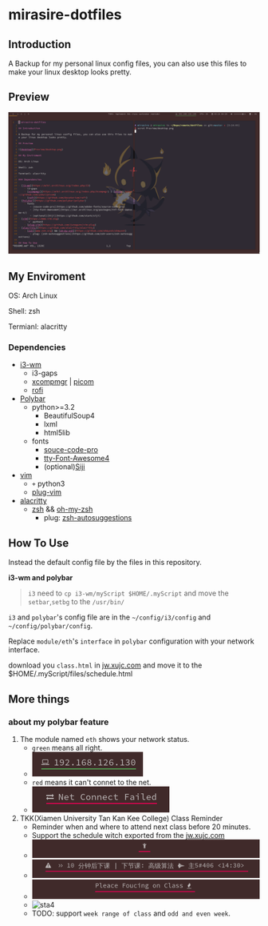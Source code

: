# mirasire-dotfiles

## Introduction

A Backup for my personal linux config files, you can also use this files to make your linux desktop looks pretty.

## Preview

![desktop](Preview/desktop.png)

## My Enviroment

OS: Arch Linux

Shell: zsh

Termianl: alacritty

### Dependencies

- [i3-wm](https://wiki.archlinux.org/index.php/I3)
    - i3-gaps
    - [xcompmgr](https://wiki.archlinux.org/index.php/Xcompmgr) | [picom](https://github.com/yshui/picom)
    - [rofi](https://github.com/davatorium/rofi)
- [Polybar](https://github.com/polybar/polybar)
    - python>=3.2
        - BeautifulSoup4
        - lxml
        - html5lib
    - fonts
        - [souce-code-pro](https://github.com/adobe-fonts/source-code-pro)
        - [tty-Font-Awesome4](https://aur.archlinux.org/packages/ttf-font-awesome-4/)
        - (optional)[Siji](https://github.com/stark/siji)
- [vim](https://www.vim.otg)
    - `+` python3 
    - [plug-vim](https://github.com/junegunn/vim-plug)
- [alacritty](https://github.com/alacritty/alacritty)
    - [zsh](www.zsh.org) && [oh-my-zsh](https://github.com/ohmyzsh/ohmyzsh)
        - plug: [zsh-autosuggestions](https://github.com/zsh-users/zsh-autosuggestions)


## How To Use

Instead the default config file by the files in this repository.

**i3-wm and polybar**

> `i3` need to `cp i3-wm/myScript $HOME/.myScript`
>  and move the `setbar`,`setbg` to the `/usr/bin/`

`i3` and `polybar`'s config file are in the `~/config/i3/config` and `~/config/polybar/config`.

Replace `module/eth`'s `interface` in `polybar` configuration with your network interface.

download you `class.html` in [jw.xujc.com](http://jw.xujc.com) and move it to the $HOME/.myScript/files/schedule.html

## More things

### about my polybar feature

1. The module named `eth` shows your network status.
    - `green` means all right.
    - ![netok](Preview/netok.png)
    - `red` means it can't connet to the net.
    - ![netbad](Preview/netbad.png)
2. TKK(Xiamen University Tan Kan Kee College) Class Reminder
    - Reminder when and where to attend next class before 20 minutes.
    - Support the schedule witch exported from the [jw.xujc.com](http://jw.xujc.com)
    - ![sta3](Preview/sta4.png)
    - ![sta1](Preview/sta1.png)
    - ![sta2](Preview/sta2.png)
    - ![sta4](Preview/sta5.png)
    - TODO: support `week range of class` and `odd and even week`.
